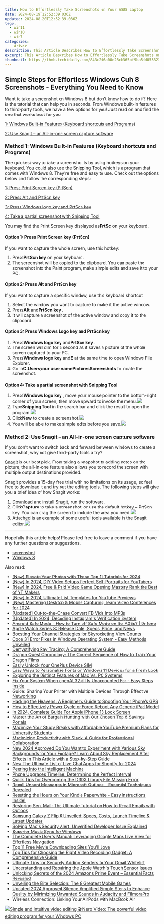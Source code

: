 ```yaml
---
title: How to Effortlessly Take Screenshots on Your ASUS Laptop
date: 2024-08-19T12:52:39.036Z
updated: 2024-08-20T12:52:39.036Z
tags:
  - win11
  - win10
  - win7
categories:
  - driver
description: This Article Describes How to Effortlessly Take Screenshots on Your ASUS Laptop
excerpt: This Article Describes How to Effortlessly Take Screenshots on Your ASUS Laptop
thumbnail: https://thmb.techidaily.com/843c206a00e28cb365bf9ba5dd05332331c8b283e7e323acfc8d381ef1640599.jpg
---
```


## Simple Steps for Effortless Windows Cuh 8 Screenshots - Everything You Need to Know

Want to take a screenshot on Windows 8 but don’t know how to do it? Here is the tutorial that can help you in seconds. From Windows built-in features to third-party tools, we have a few options for you! Just read on and find the one that works best for you!

[1: Windows Built-in Features (Keyboard shortcuts and Programs)](https://www.drivereasy.com/knowledge/how-to-take-a-screenshot-on-windows-8-easily/#method1)

[2: Use Snagit – an All-in-one screen capture software](https://tools.techidaily.com/drivereasy/download/)

### Method 1: Windows Built-in Features (Keyboard shortcuts and Programs)

 The quickest way to take a screenshot is by using hotkeys on your keyboard. You could also use the Snipping Tool, which is a program that comes with Windows 8\. They’re free and easy to use. Check out the options below and follow the corresponding steps:

[1: Press Print Screen key (PrtScn)](https://www.drivereasy.com/knowledge/how-to-take-a-screenshot-on-windows-8-easily/#option1)

[2: Press Alt and PrtScn key](https://tools.techidaily.com/drivereasy/download/)

[3: Press Windows logo key and PrtScn key](https://tools.techidaily.com/drivereasy/download/)

[4: Take a partial screenshot with Snipping Tool](https://tools.techidaily.com/drivereasy/download/)

 You may find the Print Screen key displayed as**PrtSc** on your keyboard.

#### Option 1: Press Print Screen key (PrtScn)

If you want to capture the whole screen, use this hotkey:

1. Press**PrtScn key** on your keyboard.
2. The screenshot will be copied to the clipboard. You can paste the screenshot into the Paint program, make simple edits and save it to your PC.

#### Option 2: Press Alt and PrtScn key

If you want to capture a specific window, use this keyboard shortcut:

1. Select the window you want to capture to make it the active window.
2. Press**Alt** and**PrtScn key** .
3. It will capture a screenshot of the active window and copy it to the clipboard.

#### Option 3: Press Windows Logo key and PrtScn key

1. Press**Windows logo key** and**PrtScn key** .
2. The screen will dim for a second as it saves a picture of the whole screen captured to your PC.
3. Press**Windows logo key** and**E** at the same time to open Windows File Explorer.
4. Go to**C:Usersyour user namePicturesScreenshots** to locate the screenshot.

#### Option 4: Take a partial screenshot with Snipping Tool

1. Press**Windows logo key** , move your mouse pointer to the bottom-right corner of your screen, then move upward to invoke the menu.![](https://images.drivereasy.com/wp-content/uploads/2021/04/2021-04-20_16-59-53.jpg)
2. Type**Snipping Tool** in the search bar and click the result to open the program.![](https://images.drivereasy.com/wp-content/uploads/2021/04/2021-04-20_17-10-02.jpg)
3. Click**New** to create a screenshot.![](https://images.drivereasy.com/wp-content/uploads/2021/04/2021-04-20_17-14-28.jpg)
4. You will be able to make simple edits before you save.![](https://images.drivereasy.com/wp-content/uploads/2021/04/2021-04-20_17-15-50-1.jpg)

### Method 2: Use Snagit – an All-in-one screen capture software

 If you don’t want to switch back and forward between windows to create a screenshot, why not give third-party tools a try?

[Snagit](https://tools.techidaily.com/drivereasy/download/) is our best pick. From taking a snapshot to adding notes on the picture, the all-in-one feature also allows you to record the screen with multiple output destinations provided.

 Snagit provides a 15-day free trial with no limitations on its usage, so feel free to download it and try out the editing tools. The following steps will give you a brief idea of how Snagit works:

1. [Download](https://tools.techidaily.com/drivereasy/download/) and install Snagit, run the software.
2. Click**Capture** to take a screenshot, or use the default hotkey – PrtScn key. You can drag the screen to include the area you need.![](https://images.drivereasy.com/wp-content/uploads/2021/04/2021-04-20_17-12-57-1.jpg)
3. Attached is an example of some useful tools available in the Snagit editor.![](https://images.drivereasy.com/wp-content/uploads/2021/04/2021-04-20_17-12-50-1.jpg)

---

 Hopefully this article helps! Please feel free to leave a comment if you have any further questions or suggestions.

* [screenshot](https://tools.techidaily.com/drivereasy/download/)
* [Windows 8](https://tools.techidaily.com/drivereasy/download/)

<ins class="adsbygoogle"
     style="display:block"
     data-ad-format="autorelaxed"
     data-ad-client="ca-pub-7571918770474297"
     data-ad-slot="1223367746"></ins>



<ins class="adsbygoogle"
     style="display:block"
     data-ad-client="ca-pub-7571918770474297"
     data-ad-slot="8358498916"
     data-ad-format="auto"
     data-full-width-responsive="true"></ins>

<span class="atpl-alsoreadstyle">Also read:</span>
<div><ul>
<li><a href="https://vp-tips.techidaily.com/new-elevate-your-photos-with-these-top-11-tutorials-for-2024/"><u>[New] Elevate Your Photos with These Top 11 Tutorials for 2024</u></a></li>
<li><a href="https://facebook-video-share.techidaily.com/new-in-2024-diy-video-setups-perfect-self-portraits-for-youtubers/"><u>[New] In 2024, DIY Video Setups  Perfect Self-Portraits for YouTubers</u></a></li>
<li><a href="https://eaxpv-info.techidaily.com/new-in-2024-free-and-paid-video-game-opening-mastery-rank-the-best-of-yt-makers/"><u>[New] In 2024, Free & Paid Video Game Opening Mastery  Rank the Best of YT Makers</u></a></li>
<li><a href="https://youtube-blog.techidaily.com/n-2024-ultimate-list-templates-for-youtube-previews/"><u>[New] In 2024, Ultimate List  Templates for YouTube Previews</u></a></li>
<li><a href="https://screen-sharing-recording.techidaily.com/new-mastering-desktop-and-mobile-capturing-team-video-conferences-for-2024/"><u>[New] Mastering Desktop & Mobile  Capturing Team Video Conferences for 2024</u></a></li>
<li><a href="https://facebook-video-content.techidaily.com/updated-cut-to-the-chase-convert-fb-vids-into-mp3s/"><u>[Updated] Cut-to-the-Chase  Convert FB Vids Into MP3s</u></a></li>
<li><a href="https://instagram-videos.techidaily.com/updated-in-2024-decoding-instagrams-verification-system/"><u>[Updated] In 2024, Decoding Instagram's Verification System</u></a></li>
<li><a href="https://howto.techidaily.com/android-safe-mode-how-to-turn-off-safe-mode-on-itel-a05s-drfone-by-drfone-fix-android-problems-fix-android-problems/"><u>Android Safe Mode - How to Turn off Safe Mode on Itel A05s? | Dr.fone</u></a></li>
<li><a href="https://tech-recovery.techidaily.com/apple-watch-series-8-release-date-specs-price-and-news/"><u>Apple Watch Series 8: Release Date, Specs, Price, and News</u></a></li>
<li><a href="https://youtube-data.techidaily.com/ing-your-channel-strategies-for-skyrocketing-view-counts/"><u>Boosting Your Channel  Strategies for Skyrocketing View Counts</u></a></li>
<li><a href="https://tech-recovery.techidaily.com/code-31-error-fixes-in-windows-operating-system-easy-methods-unveiled/"><u>Code 31 Error Fixes in Windows Operating System - Easy Methods Unveiled</u></a></li>
<li><a href="https://tech-recovery.techidaily.com/demystifying-ray-tracing-a-comprehensive-guide/"><u>Demystifying Ray Tracing: A Comprehensive Guide</u></a></li>
<li><a href="https://tech-recovery.techidaily.com/dragon-quest-chronology-the-correct-sequence-of-how-to-train-your-dragon-films/"><u>Dragon Quest Chronology: The Correct Sequence of How to Train Your Dragon Films</u></a></li>
<li><a href="https://sim-unlock.techidaily.com/easily-unlock-your-oneplus-device-sim-by-drfone-android/"><u>Easily Unlock Your OnePlus Device SIM</u></a></li>
<li><a href="https://tech-recovery.techidaily.com/easy-ways-to-personalize-fonts-on-windows-11-devices-for-a-fresh-look/"><u>Easy Ways to Personalize Fonts on Windows 11 Devices for a Fresh Look</u></a></li>
<li><a href="https://tech-recovery.techidaily.com/exploring-the-distinct-features-of-mac-vs-pc-systems/"><u>Exploring the Distinct Features of Mac Vs. PC Systems</u></a></li>
<li><a href="https://tech-recovery.techidaily.com/fix-your-system-when-openal32dll-is-unaccounted-for-easy-steps-inside/"><u>Fix Your System When openAL32.dll Is Unaccounted For - Easy Steps Inside</u></a></li>
<li><a href="https://tech-recovery.techidaily.com/guide-sharing-your-printer-with-multiple-devices-through-effective-networking/"><u>Guide: Sharing Your Printer with Multiple Devices Through Effective Networking</u></a></li>
<li><a href="https://tech-recovery.techidaily.com/hacking-the-heavens-a-beginners-guide-to-spoofing-your-phones-gps/"><u>Hacking the Heavens: A Beginner’s Guide to Spoofing Your Phone’s GPS</u></a></li>
<li><a href="https://tech-recovery.techidaily.com/how-to-effectively-power-cycle-or-force-reboot-any-generic-ipad-model/"><u>How to Effectively Power Cycle or Force Reboot Any Generic iPad Model</u></a></li>
<li><a href="https://ios-unlock.techidaily.com/in-2024-complete-guide-for-apple-iphone-13-lock-screen-by-drfone-ios/"><u>In 2024, Complete Guide For Apple iPhone 13 Lock Screen</u></a></li>
<li><a href="https://tech-recovery.techidaily.com/master-the-art-of-bargain-hunting-with-our-chosen-top-6-savings-portals/"><u>Master the Art of Bargain Hunting with Our Chosen Top 6 Savings Portals</u></a></li>
<li><a href="https://tech-recovery.techidaily.com/maximize-your-study-breaks-with-affordable-youtube-premium-plans-for-university-students/"><u>Maximize Your Study Breaks with Affordable YouTube Premium Plans for University Students</u></a></li>
<li><a href="https://tech-recovery.techidaily.com/maximizing-productivity-with-slack-a-guide-for-professional-collaboration/"><u>Maximizing Productivity with Slack: A Guide for Professional Collaboration</u></a></li>
<li><a href="https://ai-video-editing.techidaily.com/new-2024-approved-do-you-want-to-experiment-with-various-sky-backgrounds-for-your-footage-learn-about-sky-replacement-after-effects-in-this-article-with-a-s/"><u>New 2024 Approved Do You Want to Experiment with Various Sky Backgrounds for Your Footage? Learn About Sky Replacement After Effects in This Article with a Step-by-Step Guide</u></a></li>
<li><a href="https://ai-live-streaming.techidaily.com/new-the-ultimate-list-of-live-chat-apps-for-shopify-for-2024/"><u>New The Ultimate List of Live Chat Apps for Shopify for 2024</u></a></li>
<li><a href="https://tech-hub.techidaily.com/peering-into-the-intelligent-machine/"><u>Peering Into the Intelligent Machine</u></a></li>
<li><a href="https://tech-recovery.techidaily.com/phone-upgrades-timeline-determining-the-perfect-interval/"><u>Phone Upgrades Timeline: Determining the Perfect Interval</u></a></li>
<li><a href="https://tech-recovery.techidaily.com/quick-tips-for-overcoming-the-d3dx-library-file-missing-error/"><u>Quick Tips for Overcoming the D3DX Library File Missing Error</u></a></li>
<li><a href="https://tech-recovery.techidaily.com/recall-unsent-messages-in-microsoft-outlook-essential-techniques-revealed/"><u>Recall Unsent Messages in Microsoft Outlook – Essential Techniques Revealed</u></a></li>
<li><a href="https://tech-recovery.techidaily.com/resetting-the-hours-on-your-kindle-paperwhite-easy-instructions-inside/"><u>Resetting the Hours on Your Kindle Paperwhite - Easy Instructions Inside!</u></a></li>
<li><a href="https://tech-recovery.techidaily.com/restoring-sent-mail-the-ultimate-tutorial-on-how-to-recall-emails-with-outlook/"><u>Restoring Sent Mail: The Ultimate Tutorial on How to Recall Emails with Outlook</u></a></li>
<li><a href="https://tech-recovery.techidaily.com/samsung-galaxy-z-flip-6-unveiled-specs-costs-launch-timeline-and-latest-updates/"><u>Samsung Galaxy Z Flip 6 Unveiled: Specs, Costs, Launch Timeline & Latest Updates</u></a></li>
<li><a href="https://tech-recovery.techidaily.com/solving-macs-security-alert-unverified-developer-issue-explained/"><u>Solving Mac's Security Alert: Unverified Developer Issue Explained</u></a></li>
<li><a href="https://extra-resources.techidaily.com/superior-music-sync-for-windows/"><u>Superior Music Sync for Windows</u></a></li>
<li><a href="https://tech-recovery.techidaily.com/the-complete-users-manual-leveraging-google-maps-live-view-for-effortless-navigation/"><u>The Complete User's Manual: Leveraging Google Maps Live View for Effortless Navigation</u></a></li>
<li><a href="https://tech-recovery.techidaily.com/top-11-free-movie-downloading-sites-youll-love/"><u>Top 11 Free Movie Downloading Sites You'll Love</u></a></li>
<li><a href="https://tech-recovery.techidaily.com/top-tips-for-choosing-the-right-video-recording-gadget-a-comprehensive-guide/"><u>Top Tips for Choosing the Right Video Recording Gadget: A Comprehensive Guide</u></a></li>
<li><a href="https://tech-recovery.techidaily.com/ultimate-tips-for-securely-adding-senders-to-your-gmail-whitelist/"><u>Ultimate Tips for Securely Adding Senders to Your Gmail Whitelist</u></a></li>
<li><a href="https://tech-recovery.techidaily.com/understanding-and-repairing-the-apple-watchs-touch-sensor-issues/"><u>Understanding and Repairing the Apple Watch's Touch Sensor Issues</u></a></li>
<li><a href="https://tech-recovery.techidaily.com/1722892020467-unlocking-secrets-of-the-2024-amazons-prime-event-essential-facts-revealed/"><u>Unlocking Secrets of the 2024 Amazons Prime Event – Essential Facts Revealed</u></a></li>
<li><a href="https://tech-recovery.techidaily.com/unveiling-the-elite-selection-the-8-greatest-mobile-games/"><u>Unveiling the Elite Selection: The 8 Greatest Mobile Games</u></a></li>
<li><a href="https://audio-editing.techidaily.com/updated-2024-approved-silence-amplified-simple-steps-to-enhance-quality-by-minimizing-unwanted-sounds-in-audacity-and-filmorapro/"><u>Updated 2024 Approved Silence Amplified Simple Steps to Enhance Quality by Minimizing Unwanted Sounds in Audacity and FilmoraPro</u></a></li>
<li><a href="https://tech-recovery.techidaily.com/wireless-connection-linking-your-airpods-with-macbook-air/"><u>Wireless Connection: Linking Your AirPods with MacBook Air</u></a></li>
</ul></div>

<!-- affiliate ads begin -->
<a href="https://store.nero.com/order/checkout.php?PRODS=42296685&QTY=1&AFFILIATE=108875&CART=1"><img src="http://cdnwww.nero.com/nero-com-wAssets/img/banners/2022/video-pp/ScreenshotSlider/Nero-Video-Advanced-editing.JPG" border="0">Simple and intuitive video editing
🎬 Nero Video:
The powerful video editing program for your Windows PC</a>
<!-- affiliate ads end -->